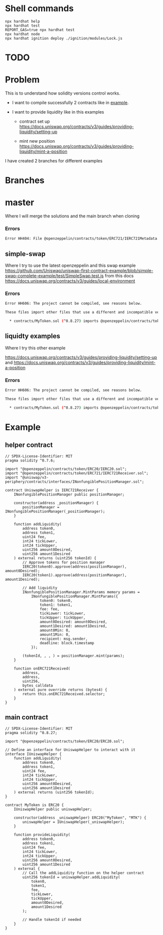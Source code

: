 # Shell commands

```shell
npx hardhat help
npx hardhat test
REPORT_GAS=true npx hardhat test
npx hardhat node
npx hardhat ignition deploy ./ignition/modules/Lock.js
```

# TODO

# Problem

This is to understand how solidity versions control works.

- I want to compile successfully 2 contracts like in [example](#example).

- I want to provide liquidity like in this examples

  - contract set up https://docs.uniswap.org/contracts/v3/guides/providing-liquidity/setting-up

  - mint new position https://docs.uniswap.org/contracts/v3/guides/providing-liquidity/mint-a-position

I have created 2 branches for different examples

# Branches

# master

Where I will merge the solutions and the main branch when cloning

### Errors

```bash
Error HH404: File @openzeppelin/contracts/token/ERC721/IERC721Metadata.sol, imported from @uniswap/v3-periphery/contracts/interfaces/INonfungiblePositionManager.sol, not found.
```

## simple-swap

Where I try to use the latest openzeppelin and this swap example https://github.com/Uniswap/uniswap-first-contract-example/blob/simple-swap-complete-example/test/SimpleSwap.test.js from this docs https://docs.uniswap.org/contracts/v3/guides/local-environment

### Errors

```bash
Error HH606: The project cannot be compiled, see reasons below.

These files import other files that use a different and incompatible version of Solidity:

  * contracts/MyToken.sol (^0.8.27) imports @openzeppelin/contracts/token/ERC20/ERC20.sol (>=0.6.0 <0.8.0)
```

## liquidty examples

Where I try this other example

https://docs.uniswap.org/contracts/v3/guides/providing-liquidity/setting-up and https://docs.uniswap.org/contracts/v3/guides/providing-liquidity/mint-a-position

### Errors

```bash
Error HH606: The project cannot be compiled, see reasons below.

These files import other files that use a different and incompatible version of Solidity:

  * contracts/MyToken.sol (^0.8.27) imports @openzeppelin/contracts/token/ERC20/ERC20.sol (>=0.6.0 <0.8.0)
```

# Example

## helper contract

```solidity
// SPDX-License-Identifier: MIT
pragma solidity ^0.7.6;

import "@openzeppelin/contracts/token/ERC20/IERC20.sol";
import "@openzeppelin/contracts/token/ERC721/IERC721Receiver.sol";
import "@uniswap/v3-periphery/contracts/interfaces/INonfungiblePositionManager.sol";

contract UniswapHelper is IERC721Receiver {
    INonfungiblePositionManager public positionManager;

    constructor(address _positionManager) {
        positionManager = INonfungiblePositionManager(_positionManager);
    }

    function addLiquidity(
        address token0,
        address token1,
        uint24 fee,
        int24 tickLower,
        int24 tickUpper,
        uint256 amount0Desired,
        uint256 amount1Desired
    ) external returns (uint256 tokenId) {
        // Approve tokens for position manager
        IERC20(token0).approve(address(positionManager), amount0Desired);
        IERC20(token1).approve(address(positionManager), amount1Desired);

        // Add liquidity
        INonfungiblePositionManager.MintParams memory params =
            INonfungiblePositionManager.MintParams({
                token0: token0,
                token1: token1,
                fee: fee,
                tickLower: tickLower,
                tickUpper: tickUpper,
                amount0Desired: amount0Desired,
                amount1Desired: amount1Desired,
                amount0Min: 0,
                amount1Min: 0,
                recipient: msg.sender,
                deadline: block.timestamp
            });

        (tokenId, , , ) = positionManager.mint(params);
    }

    function onERC721Received(
        address,
        address,
        uint256,
        bytes calldata
    ) external pure override returns (bytes4) {
        return this.onERC721Received.selector;
    }
}
```

## main contract

```solidity
// SPDX-License-Identifier: MIT
pragma solidity ^0.8.27;

import "@openzeppelin/contracts/token/ERC20/ERC20.sol";

// Define an interface for UniswapHelper to interact with it
interface IUniswapHelper {
    function addLiquidity(
        address token0,
        address token1,
        uint24 fee,
        int24 tickLower,
        int24 tickUpper,
        uint256 amount0Desired,
        uint256 amount1Desired
    ) external returns (uint256 tokenId);
}

contract MyToken is ERC20 {
    IUniswapHelper public uniswapHelper;

    constructor(address _uniswapHelper) ERC20("MyToken", "MTK") {
        uniswapHelper = IUniswapHelper(_uniswapHelper);
    }

    function provideLiquidity(
        address token0,
        address token1,
        uint24 fee,
        int24 tickLower,
        int24 tickUpper,
        uint256 amount0Desired,
        uint256 amount1Desired
    ) external {
        // Call the addLiquidity function on the helper contract
        uint256 tokenId = uniswapHelper.addLiquidity(
            token0,
            token1,
            fee,
            tickLower,
            tickUpper,
            amount0Desired,
            amount1Desired
        );

        // Handle tokenId if needed
    }
}
```
